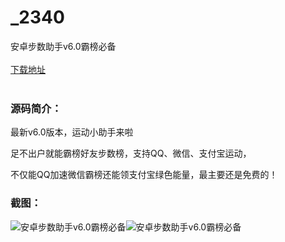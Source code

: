 # _2340
安卓步数助手v6.0霸榜必备
<br/></br>
[下载地址](https://www.uuid2.com/2340.html "下载地址")
<br/></br>
<h3>源码简介：</h3>
<p>最新v6.0版本，运动小助手来啦<p>
<p>足不出户就能霸榜好友步数榜，支持QQ、微信、支付宝运动，<p>
<p>不仅能QQ加速微信霸榜还能领支付宝绿色能量，最主要还是免费的！<p>
<h3>截图：</h3>
<img src="https://www.uuid2.com/wp-content/uploads/img/202105/1ccfc6e121.jpg" alt="安卓步数助手v6.0霸榜必备"><img src="https://www.uuid2.com/wp-content/uploads/img/202105/5850b85665.jpg" alt="安卓步数助手v6.0霸榜必备">
